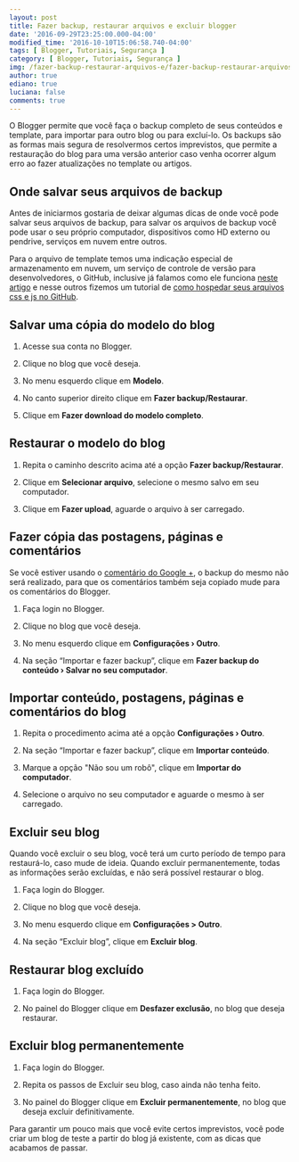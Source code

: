 ```yaml
---
layout: post
title: Fazer backup, restaurar arquivos e excluir blogger
date: '2016-09-29T23:25:00.000-04:00'
modified_time: '2016-10-10T15:06:58.740-04:00'
tags: [ Blogger, Tutoriais, Segurança ]
category: [ Blogger, Tutoriais, Segurança ]
img: /fazer-backup-restaurar-arquivos-e/fazer-backup-restaurar-arquivos-e.jpg
author: true
ediano: true
luciana: false
comments: true
---
```


O Blogger permite que você faça o backup completo de seus conteúdos e template, para importar para outro blog ou para excluí-lo. Os backups são as formas mais segura de resolvermos certos imprevistos, que permite a restauração do blog para uma versão anterior caso venha ocorrer algum erro ao fazer atualizações no template ou artigos.

## Onde salvar seus arquivos de backup
Antes de iniciarmos gostaria de deixar algumas dicas de onde você pode salvar seus arquivos de backup, para salvar os arquivos de backup você pode usar o seu próprio computador, dispositivos como HD externo ou pendrive, serviços em nuvem entre outros.

Para o arquivo de template temos uma indicação especial de armazenamento em nuvem, um serviço de controle de versão para desenvolvedores, o GitHub, inclusive já falamos como ele funciona <a href="http://www.insideblock.com/2016/09/github-rede-social-dos-programadores.html" target="_blank">neste artigo</a> e nesse outros fizemos um tutorial de <a href="http://www.insideblock.com/2016/09/como-hospedar-arquivos-css-e-js-no.html" target="_blank">como hospedar seus arquivos css e js no GitHub</a>.

## Salvar uma cópia do modelo do blog

1. Acesse sua conta no Blogger.

2. Clique no blog que você deseja.

3. No menu esquerdo clique em **Modelo**.

4. No canto superior direito clique em **Fazer backup/Restaurar**.

5. Clique em **Fazer download do modelo completo**.

## Restaurar o modelo do blog

1. Repita o caminho descrito acima até a opção **Fazer backup/Restaurar**.

2. Clique em **Selecionar arquivo**, selecione o mesmo salvo em seu computador.

3. Clique em **Fazer upload**, aguarde o arquivo à ser carregado.

## Fazer cópia das postagens, páginas e comentários
Se você estiver usando o <a href="http://www.insideblock.com/2016/07/como-ativar-o-comentario-do-google-no.html" target="_blank">comentário do Google +</a>, o backup do mesmo não será realizado, para que os comentários também seja copiado mude para os comentários do Blogger.

1. Faça login no Blogger.

2. Clique no blog que você deseja.

3. No menu esquerdo clique em **Configurações › Outro**.

4. Na seção “Importar e fazer backup”, clique em **Fazer backup do conteúdo › Salvar no seu computador**.

## Importar conteúdo, postagens, páginas e comentários do blog

1. Repita o procedimento acima até a opção **Configurações › Outro**.

2. Na seção “Importar e fazer backup”, clique em **Importar conteúdo**.

3. Marque a opção "Não sou um robô", clique em **Importar do computador**.

4. Selecione o arquivo no seu computador e aguarde o mesmo à ser carregado.

## Excluir seu blog
Quando você excluir o seu blog, você terá um curto período de tempo para restaurá-lo, caso mude de ideia. Quando excluir permanentemente, todas as informações serão excluídas, e não será possível restaurar o blog.

1. Faça login do Blogger.

2. Clique no blog que você deseja.

3. No menu esquerdo clique em **Configurações > Outro**.

4. Na seção “Excluir blog”, clique em **Excluir blog**.

## Restaurar blog excluído

1. Faça login do Blogger.

2. No painel do Blogger clique em **Desfazer exclusão**, no blog que deseja restaurar.

## Excluir blog permanentemente

1. Faça login do Blogger.

2. Repita os passos de Excluir seu blog, caso ainda não tenha feito.

3. No painel do Blogger clique em **Excluir permanentemente**, no blog que deseja excluir definitivamente.

Para garantir um pouco mais que você evite certos imprevistos, você pode criar um blog de teste a partir do blog já existente, com as dicas que acabamos de passar.